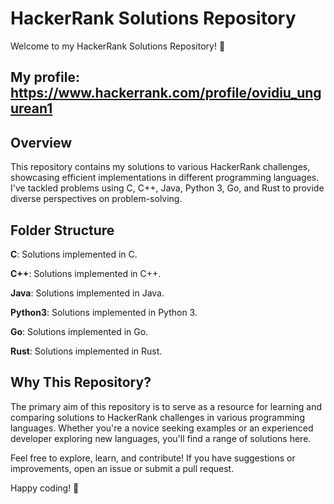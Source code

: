 # HackerRank Solutions Repository
Welcome to my HackerRank Solutions Repository! 🚀

## My profile: https://www.hackerrank.com/profile/ovidiu_ungurean1

## Overview
This repository contains my solutions to various HackerRank challenges, showcasing efficient implementations in different programming languages. I've tackled problems using C, C++, Java, Python 3, Go, and Rust to provide diverse perspectives on problem-solving.

## Folder Structure
**C**: Solutions implemented in C.

**C++**: Solutions implemented in C++.

**Java**: Solutions implemented in Java.

**Python3**: Solutions implemented in Python 3.

**Go**: Solutions implemented in Go.

**Rust**: Solutions implemented in Rust.

## Why This Repository?
The primary aim of this repository is to serve as a resource for learning and comparing solutions to HackerRank challenges in various programming languages. Whether you're a novice seeking examples or an experienced developer exploring new languages, you'll find a range of solutions here.

Feel free to explore, learn, and contribute! If you have suggestions or improvements, open an issue or submit a pull request.

Happy coding! 🚀
